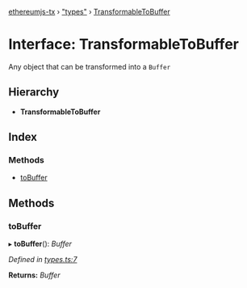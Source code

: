 [ethereumjs-tx](../README.md) › ["types"](../modules/_types_.md) › [TransformableToBuffer](_types_.transformabletobuffer.md)

# Interface: TransformableToBuffer

Any object that can be transformed into a `Buffer`

## Hierarchy

* **TransformableToBuffer**

## Index

### Methods

* [toBuffer](_types_.transformabletobuffer.md#tobuffer)

## Methods

###  toBuffer

▸ **toBuffer**(): *Buffer*

*Defined in [types.ts:7](https://github.com/ethereumjs/ethereumjs-vm/blob/master/packages/tx/src/types.ts#L7)*

**Returns:** *Buffer*

